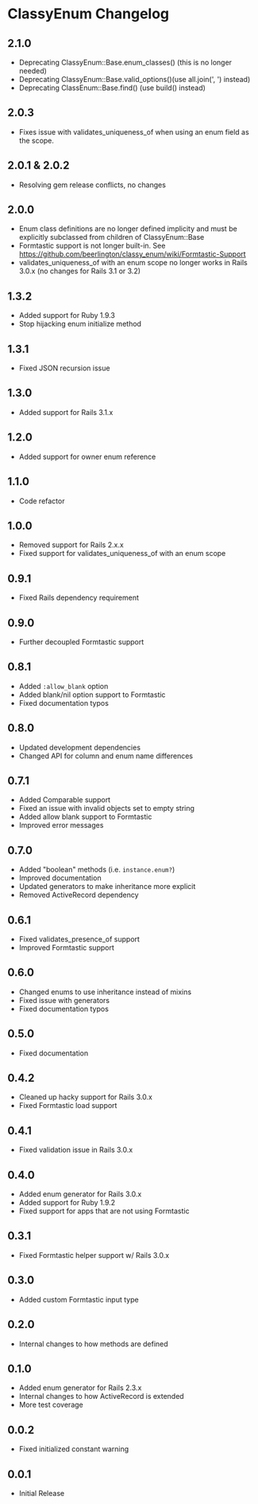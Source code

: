 # ClassyEnum Changelog

## 2.1.0

* Deprecating ClassyEnum::Base.enum_classes() (this is no longer needed)
* Deprecating ClassyEnum::Base.valid_options()(use all.join(', ') instead)
* Deprecating ClassEnum::Base.find() (use build() instead)

## 2.0.3

* Fixes issue with validates_uniqueness_of when using an enum field as
  the scope.

## 2.0.1 & 2.0.2

* Resolving gem release conflicts, no changes

## 2.0.0

* Enum class definitions are no longer defined implicity and must be explicitly subclassed from children of ClassyEnum::Base
* Formtastic support is not longer built-in. See https://github.com/beerlington/classy_enum/wiki/Formtastic-Support
* validates_uniqueness_of with an enum scope no longer works in Rails
  3.0.x (no changes for Rails 3.1 or 3.2)

## 1.3.2

* Added support for Ruby 1.9.3
* Stop hijacking enum initialize method

## 1.3.1

* Fixed JSON recursion issue

## 1.3.0

* Added support for Rails 3.1.x

## 1.2.0

* Added support for owner enum reference

## 1.1.0

* Code refactor

## 1.0.0

* Removed support for Rails 2.x.x
* Fixed support for validates_uniqueness_of with an enum scope

## 0.9.1

* Fixed Rails dependency requirement

## 0.9.0

* Further decoupled Formtastic support

## 0.8.1

* Added `:allow_blank` option
* Added blank/nil option support to Formtastic
* Fixed documentation typos

## 0.8.0

* Updated development dependencies
* Changed API for column and enum name differences

## 0.7.1

* Added Comparable support
* Fixed an issue with invalid objects set to empty string
* Added allow blank support to Formtastic
* Improved error messages

## 0.7.0

* Added "boolean" methods (i.e. `instance.enum?`)
* Improved documentation
* Updated generators to make inheritance more explicit
* Removed ActiveRecord dependency

## 0.6.1

* Fixed validates_presence_of support
* Improved Formtastic support

## 0.6.0

* Changed enums to use inheritance instead of mixins
* Fixed issue with generators
* Fixed documentation typos

## 0.5.0

* Fixed documentation

## 0.4.2

* Cleaned up hacky support for Rails 3.0.x
* Fixed Formtastic load support

## 0.4.1

* Fixed validation issue in Rails 3.0.x

## 0.4.0

* Added enum generator for Rails 3.0.x
* Added support for Ruby 1.9.2
* Fixed support for apps that are not using Formtastic

## 0.3.1

* Fixed Formtastic helper support w/ Rails 3.0.x

## 0.3.0

* Added custom Formtastic input type

## 0.2.0

* Internal changes to how methods are defined

## 0.1.0

* Added enum generator for Rails 2.3.x
* Internal changes to how ActiveRecord is extended
* More test coverage

## 0.0.2

* Fixed initialized constant warning

## 0.0.1

* Initial Release
